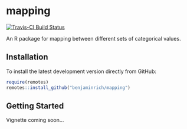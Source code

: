 # mapping

[![Travis-CI Build Status](https://travis-ci.org/benjaminrich/mapping.svg?branch=master)](https://travis-ci.org/benjaminrich/mapping)

An R package for mapping between different sets of categorical values.

## Installation

To install the latest development version directly from GitHub:

``` r
require(remotes)
remotes::install_github("benjaminrich/mapping")
```

## Getting Started

Vignette coming soon...

<!--
An introduction to the package with examples is provided in the [vignette](https://benjaminrich.github.io/mapping/vignettes/intro-mapping.html).
-->

